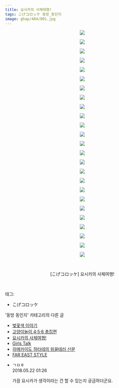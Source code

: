 ```yaml
---
title: 요시카의 사체여행!
tags: こげコロッケ 동방_동인지
image: ghap/484/001.jpg
---
```

<div class="article">
<p style="text-align: center; clear: none; float: none;"><img src="{{ site.nasurl }}/ghap/484/001.jpg"/></p>
<p style="text-align: center; clear: none; float: none;"><img src="{{ site.nasurl }}/ghap/484/002.jpg"/></p>
<p style="text-align: center; clear: none; float: none;"><img src="{{ site.nasurl }}/ghap/484/003.jpg"/></p>
<p style="text-align: center; clear: none; float: none;"><img src="{{ site.nasurl }}/ghap/484/004.jpg"/></p>
<p style="text-align: center; clear: none; float: none;"><img src="{{ site.nasurl }}/ghap/484/005.jpg"/></p>
<p style="text-align: center; clear: none; float: none;"><img src="{{ site.nasurl }}/ghap/484/006.jpg"/></p>
<p style="text-align: center; clear: none; float: none;"><img src="{{ site.nasurl }}/ghap/484/007.jpg"/></p>
<p style="text-align: center; clear: none; float: none;"><img src="{{ site.nasurl }}/ghap/484/008.jpg"/></p>
<p style="text-align: center; clear: none; float: none;"><img src="{{ site.nasurl }}/ghap/484/009.jpg"/></p>
<p style="text-align: center; clear: none; float: none;"><img src="{{ site.nasurl }}/ghap/484/010.jpg"/></p>
<p style="text-align: center; clear: none; float: none;"><img src="{{ site.nasurl }}/ghap/484/011.jpg"/></p>
<p style="text-align: center; clear: none; float: none;"><img src="{{ site.nasurl }}/ghap/484/012.jpg"/></p>
<p style="text-align: center; clear: none; float: none;"><img src="{{ site.nasurl }}/ghap/484/013.jpg"/></p>
<p style="text-align: center; clear: none; float: none;"><img src="{{ site.nasurl }}/ghap/484/014.jpg"/></p>
<p style="text-align: center; clear: none; float: none;"><img src="{{ site.nasurl }}/ghap/484/015.jpg"/></p>
<p style="text-align: center; clear: none; float: none;"><img src="{{ site.nasurl }}/ghap/484/016.jpg"/></p>
<p style="text-align: center; clear: none; float: none;"><img src="{{ site.nasurl }}/ghap/484/017.jpg"/></p>
<p style="text-align: center; clear: none; float: none;"><img src="{{ site.nasurl }}/ghap/484/018.jpg"/></p>
<p style="text-align: center; clear: none; float: none;"><img src="{{ site.nasurl }}/ghap/484/019.jpg"/></p>
<p style="text-align: center; clear: none; float: none;"><img src="{{ site.nasurl }}/ghap/484/020.jpg"/></p>
<p style="text-align: center; clear: none; float: none;"><img src="{{ site.nasurl }}/ghap/484/021.jpg"/></p>
<p style="text-align: center; clear: none; float: none;"><img src="{{ site.nasurl }}/ghap/484/022.jpg"/></p>
<p style="text-align: center; clear: none; float: none;"><img src="{{ site.nasurl }}/ghap/484/023.jpg"/></p>
<p style="text-align: center; clear: none; float: none;"><img src="{{ site.nasurl }}/ghap/484/024.jpg"/></p>
<p style="text-align: center; clear: none; float: none;"><img src="{{ site.nasurl }}/ghap/484/025.jpg"/></p>
<p style="text-align: center; clear: none; float: none;"><br/></p>
<p style="text-align: center; clear: none; float: none;">[こげコロッケ] 요시카의 사체여행!</p>
<p><br/></p>
</div><div class="tagTrail">
<p>태그: </p>
<ul>
<li>こげコロッケ</li>
</ul>
</div><div class="another">
<p>'동방 동인지' 카테고리의 다른 글</p>
<ul>
<li><a href="/2016-06-22-ghap_486">벚꽃색 이야기</a></li>
<li><a href="/2016-06-21-ghap_485">고양이놀이 4·5·6 총집편</a></li>
<li><a href="/2016-06-21-ghap_484">요시카의 사체여행!</a></li>
<li><a href="/2016-06-21-ghap_483">Girls Talk</a></li>
<li><a href="/2016-06-21-ghap_482">히메카이도 하타테의 위꼴테러 신문</a></li>
<li><a href="/2016-06-21-ghap_481">FAR EAST STYLE</a></li>
</ul>
</div><div class="cb_module cb_fluid">
<div class="cb_wrt cb_profile">
<div class="comment">
<ul>
<li class="cb_thumb_off" id="comment15259882">
<div class="cb_comment_area">
<div class="cb_info_area">
<div class="cb_section">
<span class="cb_nick_name">ㄱㅁㅎ</span>
</div>
<div class="cb_section">
<span class="cb_date">2018.05.22 01:26 </span>
</div>
</div>
<div class="cb_dsc_comment">
<p class="cb_dsc">
											가끔 요시카가 생각이라는 건 할 수 있는지 궁금하더군요.
										</p>
</div>
</div></li>
</ul>
</div>
</div><!-- commentList close -->
</div>
